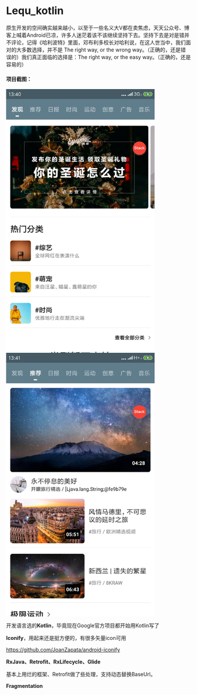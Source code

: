 # Lequ_kotlin

原生开发的空间确实越来越小，以至于一些名义大V都在卖焦虑，天天公众号、博客上喊着Android已凉，许多人迷茫着该不该继续坚持下去。坚持下去是对是错并不评论，记得《哈利波特》里面，邓布利多校长对哈利说，在这人世当中，我们面对的大多数选择，并不是 The right way, or the wrong way。（正确的，还是错误的）我们真正面临的选择是：The right way, or the easy way。（正确的，还是容易的）

#### 项目截图：

<img src="graphics/HOME1.png" height="720" align="center"> <img src="graphics/HOME2.png" height="720" align="center">

开发语言选的**Kotlin**，毕竟现在Google官方项目都开始用Kotlin写了

**Iconify**，用起来还是挺方便的，有很多矢量icon可用

https://github.com/JoanZapata/android-iconify

**RxJava、Retrofit、RxLifecycle、Glide**

基本上用烂的框架、Retrofit做了些处理，支持动态替换BaseUrl。

**Fragmentation**